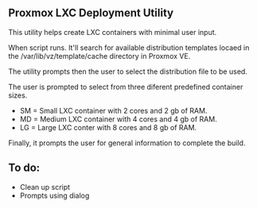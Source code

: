 ## Proxmox LXC Deployment Utility
This utility helps create LXC containers with minimal user input. 

When script runs. It'll search for available distribution templates locaed in the /var/lib/vz/template/cache directory in Proxmox VE. 

The utility prompts then the user to select the distribution file to be used.

The user is prompted to select from three diferent predefined container sizes.

- SM = Small LXC container with 2 cores and 2 gb of RAM. 
- MD = Medium LXC container with 4 cores and 4 gb of RAM.
- LG = Large LXC conter with 8 cores and 8 gb of RAM. 

Finally, it prompts the user for general information to complete the build.

## To do:
- Clean up script
- Prompts using dialog



